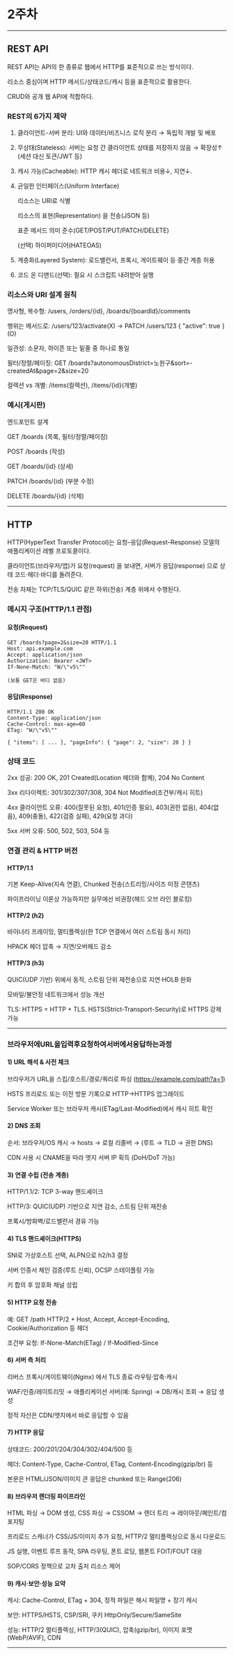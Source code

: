 # 2주차
---
## REST API

REST API는 API의 한 종류로 웹에서 HTTP를 표준적으로 쓰는 방식이다.

리소스 중심이며 HTTP 메서드/상태코드/캐시 등을 표준적으로 활용한다. 

CRUD와 공개 웹 API에 적합하다.


### REST의 6가지 제약

1. 클라이언트-서버 분리: UI와 데이터/비즈니스 로직 분리 → 독립적 개발 및 배포

2. 무상태(Stateless): 서버는 요청 간 클라이언트 상태를 저장하지 않음 → 확장성↑ (세션 대신 토큰/JWT 등)

3. 캐시 가능(Cacheable): HTTP 캐시 헤더로 네트워크 비용↓, 지연↓.

4. 균일한 인터페이스(Uniform Interface)

    리소스는 URI로 식별

    리소스의 표현(Representation) 을 전송(JSON 등)

    표준 메서드 의미 준수(GET/POST/PUT/PATCH/DELETE)

    (선택) 하이퍼미디어(HATEOAS)

5. 계층화(Layered System): 로드밸런서, 프록시, 게이트웨이 등 중간 계층 허용

6. 코드 온 디맨드(선택): 필요 시 스크립트 내려받아 실행

   
### 리소스와 URI 설계 원칙

명사형, 복수형: /users, /orders/{id}, /boards/{boardId}/comments

행위는 메서드로: /users/123/activate(X) → PATCH /users/123 { "active": true }(O)

일관성: 소문자, 하이픈 또는 밑줄 중 하나로 통일

필터/정렬/페이징: GET /boards?autonomousDistrict=노원구&sort=-createdAt&page=2&size=20

컬렉션 vs 개별: /items(컬렉션), /items/{id}(개별)


### 예시(게시판)

엔드포인트 설계

GET /boards (목록, 필터/정렬/페이징)

POST /boards (작성)

GET /boards/{id} (상세)

PATCH /boards/{id} (부분 수정)

DELETE /boards/{id} (삭제)

---

## HTTP

HTTP(HyperText Transfer Protocol)는 요청–응답(Request–Response) 모델의 애플리케이션 레벨 프로토콜이다.

클라이언트(브라우저/앱)가 요청(request) 을 보내면, 서버가 응답(response) 으로 상태 코드·헤더·바디를 돌려준다.

전송 자체는 TCP/TLS/QUIC 같은 하위(전송) 계층 위에서 수행된다.


### 메시지 구조(HTTP/1.1 관점)

#### 요청(Request)
```
GET /boards?page=2&size=20 HTTP/1.1
Host: api.example.com
Accept: application/json
Authorization: Bearer <JWT>
If-None-Match: "W/\"v5\""

(보통 GET은 바디 없음)
```

#### 응답(Response)
```
HTTP/1.1 200 OK
Content-Type: application/json
Cache-Control: max-age=60
ETag: "W/\"v5\""

{ "items": [ ... ], "pageInfo": { "page": 2, "size": 20 } }
```

### 상태 코드

2xx 성공: 200 OK, 201 Created(Location 헤더와 함께), 204 No Content

3xx 리다이렉트: 301/302/307/308, 304 Not Modified(조건부/캐시 히트)

4xx 클라이언트 오류: 400(잘못된 요청), 401(인증 필요), 403(권한 없음), 404(없음), 409(충돌), 422(검증 실패), 429(요청 과다)

5xx 서버 오류: 500, 502, 503, 504 등


### 연결 관리 & HTTP 버전

#### HTTP/1.1

기본 Keep-Alive(지속 연결), Chunked 전송(스트리밍/사이즈 미정 콘텐츠)

파이프라이닝 이론상 가능하지만 실무에선 비권장(헤드 오브 라인 블로킹)

#### HTTP/2 (h2)

바이너리 프레이밍, 멀티플렉싱(한 TCP 연결에서 여러 스트림 동시 처리)

HPACK 헤더 압축 → 지연/오버헤드 감소

#### HTTP/3 (h3)

QUIC(UDP 기반) 위에서 동작, 스트림 단위 재전송으로 지연·HOLB 완화

모바일/불안정 네트워크에서 성능 개선

TLS: HTTPS = HTTP + TLS. HSTS(Strict-Transport-Security)로 HTTPS 강제 가능

---

### 브라우저에URL을입력후요청하여서버에서응답하는과정

#### 1) URL 해석 & 사전 체크

브라우저가 URL을 스킴/호스트/경로/쿼리로 파싱 (https://example.com/path?a=1)

HSTS 프리로드 또는 이전 방문 기록으로 HTTP→HTTPS 업그레이드

Service Worker 또는 브라우저 캐시(ETag/Last-Modified)에서 캐시 히트 확인

#### 2) DNS 조회

순서: 브라우저/OS 캐시 → hosts → 로컬 리졸버 → (루트 → TLD → 권한 DNS)

CDN 사용 시 CNAME을 따라 엣지 서버 IP 획득 (DoH/DoT 가능)

#### 3) 연결 수립 (전송 계층)

HTTP/1.1/2: TCP 3-way 핸드셰이크

HTTP/3: QUIC(UDP) 기반으로 지연 감소, 스트림 단위 재전송

프록시/방화벽/로드밸런서 경유 가능

#### 4) TLS 핸드셰이크(HTTPS)

SNI로 가상호스트 선택, ALPN으로 h2/h3 결정

서버 인증서 체인 검증(루트 신뢰), OCSP 스테이플링 가능

키 합의 후 암호화 채널 성립

#### 5) HTTP 요청 전송

예: GET /path HTTP/2 + Host, Accept, Accept-Encoding, Cookie/Authorization 등 헤더

조건부 요청: If-None-Match(ETag) / If-Modified-Since

#### 6) 서버 측 처리

리버스 프록시/게이트웨이(Nginx) 에서 TLS 종료·라우팅·압축·캐시

WAF/인증/레이트리밋 → 애플리케이션 서버(예: Spring) → DB/캐시 조회 → 응답 생성

정적 자산은 CDN/엣지에서 바로 응답할 수 있음

#### 7) HTTP 응답

상태코드: 200/201/204/304/302/404/500 등

헤더: Content-Type, Cache-Control, ETag, Content-Encoding(gzip/br) 등

본문은 HTML/JSON/이미지 큰 응답은 chunked 또는 Range(206)

#### 8) 브라우저 렌더링 파이프라인

HTML 파싱 → DOM 생성, CSS 파싱 → CSSOM → 렌더 트리 → 레이아웃/페인트/컴포지팅

프리로드 스캐너가 CSS/JS/이미지 추가 요청, HTTP/2 멀티플렉싱으로 동시 다운로드

JS 실행, 이벤트 루프 동작, SPA 라우팅, 폰트 로딩, 웹폰트 FOIT/FOUT 대응

SOP/CORS 정책으로 교차 출처 리소스 제어

#### 9) 캐시·보안·성능 요약

캐시: Cache-Control, ETag + 304, 정적 파일은 해시 파일명 + 장기 캐시

보안: HTTPS/HSTS, CSP/SRI, 쿠키 HttpOnly/Secure/SameSite

성능: HTTP/2 멀티플렉싱, HTTP/3(QUIC), 압축(gzip/br), 이미지 포맷(WebP/AVIF), CDN

---
